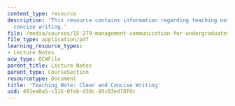 ```yaml
---
content_type: resource
description: 'This resource contains information regarding teaching note: clear and
  concise writing.'
file: /media/courses/15-279-management-communication-for-undergraduates-fall-2012/491ea0a5c1160febd38c89c03ed78f0c_MIT15_279F12_clrCncsWrtng.pdf
file_type: application/pdf
learning_resource_types:
- Lecture Notes
ocw_type: OCWFile
parent_title: Lecture Notes
parent_type: CourseSection
resourcetype: Document
title: 'Teaching Note: Clear and Concise Writing'
uid: 491ea0a5-c116-0feb-d38c-89c03ed78f0c
---
```

